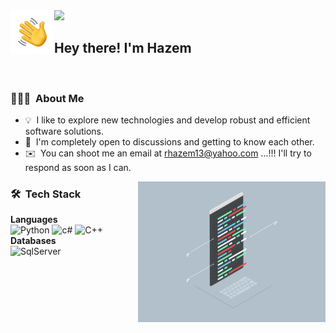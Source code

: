 <img src="https://media-exp1.licdn.com/dms/image/C4D16AQFs9TO3dhrYsg/profile-displaybackgroundimage-shrink_350_1400/0/1662232718602?e=1668643200&v=beta&t=fjAYXxF8ayWeptwLTrDWGiVuspMvzEyoq9iLMmnNEHc"/>
<img alt="Hand_Wave" src="https://raw.githubusercontent.com/SilasKati/SilasKati/main/assets/Hand_Wave.gif" width='70' align="left"/><h2>Hey there! I'm Hazem</h2>

<br>

### 👨🏻‍💻 &nbsp;About Me
- 💡 &nbsp;I like to explore new technologies and develop robust and efficient software solutions.
- 💬 &nbsp;I'm completely open to discussions and getting to know each other.
- ✉️ &nbsp;You can shoot me an email at rhazem13@yahoo.com ...!!! I'll try to respond as soon as I can.

<img alt="Coding" src="https://raw.githubusercontent.com/SilasKati/SilasKati/main/assets/Coding.gif" width="300" align="right"/>

### 🛠 &nbsp;Tech Stack
__Languages__ <br>
![Python](https://img.shields.io/badge/-Python-05122A?style=flat&logo=python)
![c#](https://img.shields.io/badge/-Csharp-05122A?style=flat&logo=Csharp&logoColor=A8B9CC)
![C++](https://img.shields.io/badge/-C++-05122A?style=flat&logo=C%2B%2B&logoColor=00599C)
<br> __Databases__ <br>
![SqlServer](https://img.shields.io/badge/-SqlServer-05122A?style=flat&logo=microsoft-sql-server)
